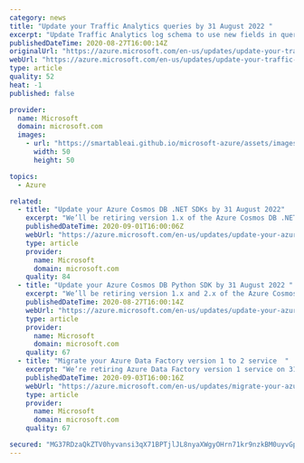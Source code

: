 ```yaml
---
category: news
title: "Update your Traffic Analytics queries by 31 August 2022 "
excerpt: "Update Traffic Analytics log schema to use new fields in queries "
publishedDateTime: 2020-08-27T16:00:14Z
originalUrl: "https://azure.microsoft.com/en-us/updates/update-your-traffic-analytics-queries-by-31-august-2022/"
webUrl: "https://azure.microsoft.com/en-us/updates/update-your-traffic-analytics-queries-by-31-august-2022/"
type: article
quality: 52
heat: -1
published: false

provider:
  name: Microsoft
  domain: microsoft.com
  images:
    - url: "https://smartableai.github.io/microsoft-azure/assets/images/organizations/microsoft.com-50x50.jpg"
      width: 50
      height: 50

topics:
  - Azure

related:
  - title: "Update your Azure Cosmos DB .NET SDKs by 31 August 2022"
    excerpt: "We’ll be retiring version 1.x of the Azure Cosmos DB .NET SDK and the .NET Core SDK."
    publishedDateTime: 2020-09-01T16:00:06Z
    webUrl: "https://azure.microsoft.com/en-us/updates/update-your-azure-cosmos-db-net-sdks-by-31-august-2022/"
    type: article
    provider:
      name: Microsoft
      domain: microsoft.com
    quality: 84
  - title: "Update your Azure Cosmos DB Python SDK by 31 August 2022 "
    excerpt: "We’ll be retiring version 1.x and 2.x of the Azure Cosmos DB Python SDK "
    publishedDateTime: 2020-08-27T16:00:14Z
    webUrl: "https://azure.microsoft.com/en-us/updates/update-your-azure-cosmos-db-python-sdk-by-31-august-2022/"
    type: article
    provider:
      name: Microsoft
      domain: microsoft.com
    quality: 67
  - title: "Migrate your Azure Data Factory version 1 to 2 service  "
    excerpt: "We’re retiring Azure Data Factory version 1 service on 31 August 2023 "
    publishedDateTime: 2020-09-03T16:00:16Z
    webUrl: "https://azure.microsoft.com/en-us/updates/migrate-your-azure-data-factory-version-1-to-2-service/"
    type: article
    provider:
      name: Microsoft
      domain: microsoft.com
    quality: 67

secured: "MG37RDzaQkZTV0hyvansi3qX71BPTjlJL8nyaXWgyOHrn71kr9nzkBM0uyvGpsCB29xQvLJoFSe+mBmNcSIN77ZBqN6UE6+2oIkdZHzqb/LPoDge8R8PthXmkB9cc0kQ3SSyaXbDtTcnsDGp4zjdS7Ks10mGliI70tygFbkal0n/62zDjPt0xpaPsn4MnyzLU9zoRB5wssHhCi9g2JOUpwJqc7nD19HK1WcI9ZGdFTKtMO9RysDDmdG7lYOQDDgzCJ0baRnsTrWkjKSPHSBIiDU/H2UNpDN3B5j0N81AwdjQ7JjwMkNF3Stadt/O+yJ0Wh69hb2jWyonXVv9X/yqzn3PQhlpkL+3+iXmEMIhB1c=;5/LkSWA2ve0HTbzEfvP1bw=="
---
```


